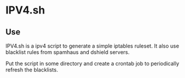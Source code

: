 IPV4.sh
=======

Use
---

IPV4.sh is a ipv4 script to generate a simple iptables 
ruleset. It also use blacklist rules from spamhaus and
dshield servers.

Put the script in some directory and create a crontab job
to periodically refresh the blacklists.


